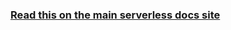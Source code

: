 <!--
title: Serverless Dashboard - CI/CD
menuText: CI/CD
menuOrder: 7
layout: Doc
-->

<!-- DOCS-SITE-LINK:START automatically generated  -->

### [Read this on the main serverless docs site](https://www.serverless.com/framework/docs/dashboard/cicd/)

<!-- DOCS-SITE-LINK:END -->